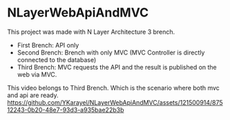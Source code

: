 # NLayerWebApiAndMVC
This project was made with N Layer Architecture 3 brench.

- First Brench: API only
- Second Brench: Brench with only MVC (MVC Controller is directly connected to the database)
- Third Brench: MVC requests the API and the result is published on the web via MVC.


This video belongs to Third Brench. Which is the scenario where both mvc and api are ready.
https://github.com/YKarayel/NLayerWebApiAndMVC/assets/121500914/87512243-0b20-48e7-93d3-a935bae22b3b

